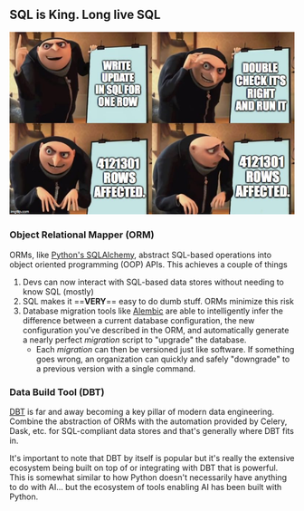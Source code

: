 ## SQL is King. Long live SQL
![We've all been there](10_images/relatable_sql.jpeg)

### Object Relational Mapper (ORM)
ORMs, like [Python's SQLAlchemy](https://docs.sqlalchemy.org/en/20/orm/), abstract SQL-based
operations into object oriented programming (OOP) APIs. This achieves a couple of things

1. Devs can now interact with SQL-based data stores without needing to know SQL (mostly)
2. SQL makes it ==**VERY**== easy to do dumb stuff. ORMs minimize this risk
3. Database migration tools like [Alembic](https://alembic.sqlalchemy.org/en/latest/) are
able to intelligently infer the difference between a current database configuration, the
new configuration you've described in the ORM, and automatically generate a nearly perfect
_migration_ script to "upgrade" the database.
    - Each _migration_ can then be versioned just like software. If something goes wrong,
    an organization can quickly and safely "downgrade" to a previous version with a single
   command.

### Data Build Tool (DBT)
[DBT](https://www.getdbt.com/) is far and away becoming a key pillar of modern data
engineering. Combine the abstraction of ORMs with the automation provided by Celery, Dask,
etc. for SQL-compliant data stores and that's generally where DBT fits in.

It's important to note that DBT by itself is popular but it's really the extensive ecosystem
being built on top of or integrating with DBT that is powerful. This is somewhat similar
to how Python doesn't necessarily have anything to do with AI... but the ecosystem of
tools enabling AI has been built with Python.